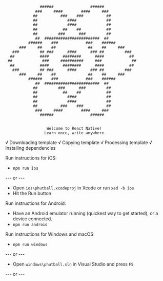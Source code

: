 ```
               ######                ######
             ###     ####        ####     ###
            ##          ###    ###          ##
            ##             ####             ##
            ##             ####             ##
            ##           ##    ##           ##
            ##         ###      ###         ##
             ##  ########################  ##
          ######    ###            ###    ######
      ###     ##    ##              ##    ##     ###      
   ###         ## ###      ####      ### ##         ###   
  ##           ####      ########      ####           ##  
 ##             ###     ##########     ###             ## 
  ##           ####      ########      ####           ##  
   ###         ## ###      ####      ### ##         ###   
      ###     ##    ##              ##    ##     ###      
          ######    ###            ###    ######
             ##  ########################  ##
            ##         ###      ###         ##
            ##           ##    ##           ##
            ##             ####             ##
            ##             ####             ##
            ##          ###    ###          ##
             ###     ####        ####     ###
               ######                ######


                  Welcome to React Native!
                 Learn once, write anywhere
```

√ Downloading template
√ Copying template
√ Processing template
√ Installing dependencies

Run instructions for iOS:
- `npm run ios`

--- or ---

- Open `ios\phutball.xcodeproj` in Xcode or run `xed -b ios`
- Hit the Run button

Run instructions for Android:
- Have an Android emulator running (quickest way to get started), or a device connected.
- `npm run android`

Run instructions for Windows and macOS:
- `npm run windows`

--- or ---

- Open `windows\phutball.sln` in Visual Studio and press `F5`

--- or ---



